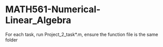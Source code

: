# MATH561-Numerical-Linear_Algebra

For each task, run Project_2_task*.m, ensure the function file is the same folder
